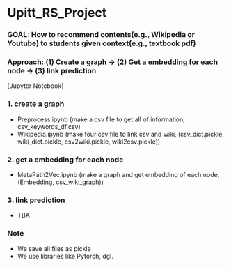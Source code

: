 # Upitt_RS_Project

  ### GOAL: How to recommend contents(e.g., Wikipedia or Youtube) to students given context(e.g., textbook pdf)

  ### Approach: (1) Create a graph -> (2) Get a embedding for each node -> (3) link prediction











[Jupyter Notebook]
### 1. create a graph
- Preprocess.ipynb (make a csv file to get all of information, csv_keywords_df.csv)
- Wikipedia.ipynb (make four csv file to link csv and wiki, (csv_dict.pickle, wiki_dict.pickle, csv2wiki.pickle, wiki2csv.pickle))

### 2. get a embedding for each node
- MetaPath2Vec.ipynb (make a graph and get embedding of each node, (Embedding, csv_wiki_graph))

### 3. link prediction
- TBA

### Note
- We save all files as pickle
- We use libraries like Pytorch, dgl.
